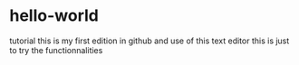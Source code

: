 # hello-world
tutorial
this is my first edition in github
and use of this text editor
this is just to try the functionnalities

